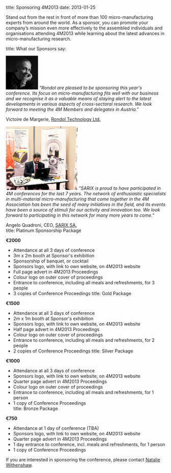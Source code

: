 title: Sponsoring 4M2013
date: 2013-01-25 

Stand out from the rest in front of more than 100 micro-manufacturing experts from around the world. As a sponsor, you can promote your company’s mission even more effectively to the assembled individuals and organisations attending 4M2013 while learning about the latest advances in micro-manufacturing research.
<!--break-->
title:   What our Sponsors say:

  
![Victoire de Margerie](/images/Photo-Victoire_web.jpg)   *"Rondol are pleased to be sponsoring this year's conference. Its focus on micro-manufacturing fits well with our business and we recognise it as a valuable means of staying alert to the latest developments in various aspects of cross-sectoral research. We look forward to meeting the 4M Members and delegates in Austria."*    

Victoire de Margerie, [Rondol Technology Ltd.](http://www.rondol.com/)  
     
![Angelo Quadroni at 4M2010](/images/SARIX_crop4.jpg)  *"SARIX is proud to have participated in 4M conferences for the last 7 years. The network of enthusiastic specialists in multi-material micro-manufacturing that come together in the 4M Association has been the seed of many initiatives in the field, and its events have been a source of stimuli for our activity and innovation too. We look forward to participating in this network for many more years to come."*   
 
Angelo Quadroni, CEO, [SARIX SA.](http://sarix.com/)   
title:   Platinum Sponsorship Package

**€2000**

* Attendance at all 3 days of conference  
* 3m x 2m booth at Sponsor's exhibition  
* Sponsorship of banquet, or cocktail  
* Sponsors logo, with link to own website, on 4M2013 website
* Full page advert in 4M2013 Proceedings
* Colour logo on outer cover of proceedings
* Entrance to conference, including all meals and refreshments, for 3 people
* 3 copies of Conference Proceedings
title:   Gold Package

**€1500**

* Attendance at all 3 days of conference  
* 2m x 1m booth at Sponsor's exhibition  
* Sponsors logo, with link to own website, on 4M2013 website  
* Half page advert in 4M2013 Proceedings
* Colour logo on outer cover of proceedings
* Entrance to conference, including all meals and refreshments, for 2 people
* 2 copies of Conference Proceedings
title:   Silver Package

**€1000**

* Attendance at all 3 days of conference  
* Sponsors logo, with link to own website, on 4M2013 website  
* Quarter page advert in 4M2013 Proceedings
* Colour logo on outer cover of proceedings
* Entrance to conference, including all meals and refreshments, for 1 person
* 1 copy of Conference Proceedings  
title:   Bronze Package

**€750**

* Attendance at 1 day of conference (TBA)  
* Sponsors logo, with link to own website, on 4M2013 website  
* Quarter page advert in 4M2013 Proceedings
* 1 day entrance to conference, incl. meals and refreshments, for 1 person
* 1 copy of Conference Proceedings  


If you are interested in sponsoring the conference, please contact [Natalie Withenshaw](mailto:natalie.withenshaw@ctechinnovation.com).